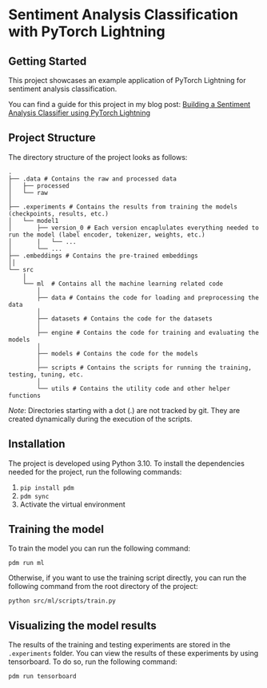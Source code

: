 # Sentiment Analysis Classification with PyTorch Lightning

## Getting Started

This project showcases an example application of PyTorch Lightning for sentiment analysis classification.

You can find a guide for this project in my blog post: [Building a Sentiment Analysis Classifier using PyTorch Lightning](https://medium.com/@l.charteros/building-a-sentiment-analysis-classifier-using-pytorch-lightning-d03ccde45e92)

## Project Structure

The directory structure of the project looks as follows:

```
.
├── .data # Contains the raw and processed data
│   ├── processed
│   └── raw
│
├── .experiments # Contains the results from training the models (checkpoints, results, etc.)
│   └── model1
│       ├── version_0 # Each version encaplulates everything needed to run the model (label encoder, tokenizer, weights, etc.)
│       |   └── ...
│       └── ...
├── .embeddings # Contains the pre-trained embeddings
││      
└── src 
    │
    └── ml  # Contains all the machine learning related code
        │
        ├── data # Contains the code for loading and preprocessing the data
        │   
        ├── datasets # Contains the code for the datasets
        │   
        ├── engine # Contains the code for training and evaluating the models
        │  
        ├── models # Contains the code for the models
        │   
        ├── scripts # Contains the scripts for running the training, testing, tuning, etc.
        │   
        └── utils # Contains the utility code and other helper functions
```

*Note*: Directories starting with a dot (.) are not tracked by git. They are created dynamically during the execution
of the scripts.

## Installation

The project is developed using Python 3.10. To install the dependencies needed for the project, run the following
commands:

1. `pip install pdm`
2. `pdm sync`
3. Activate the virtual environment

## Training the model

To train the model you can run the following command:

```
pdm run ml
```

Otherwise, if you want to use the training script directly, you can run the following command from the root directory of the project:

```
python src/ml/scripts/train.py
```


## Visualizing the model results

The results of the training and testing experiments are stored in the `.experiments` folder. You can view the results of these experiments by
using tensorboard. To do so, run the following command:

```
pdm run tensorboard
```
